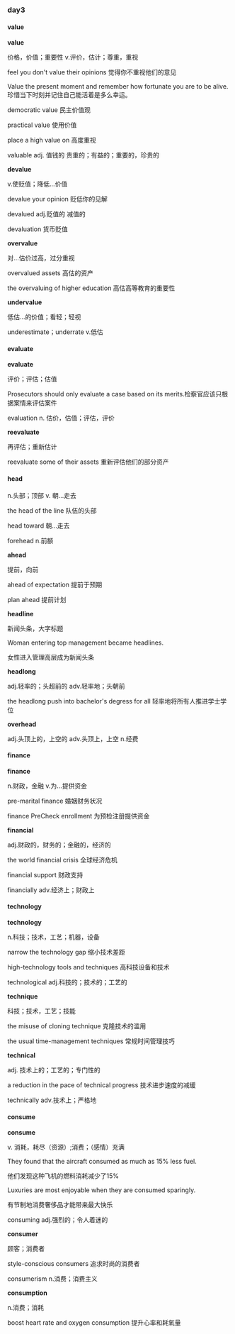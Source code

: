 ### day3



#### value 

**value**

价格，价值；重要性 v.评价，估计；尊重，重视

feel you don't value their opinions  觉得你不重视他们的意见

Value the present moment and remember how fortunate you are to be alive.
珍惜当下时刻并记住自己能活着是多么幸运。

democratic value 民主价值观  

practical value 使用价值

place a high value on 高度重视

valuable adj. 值钱的  贵重的；有益的；重要的，珍贵的



**devalue**

v.使贬值；降低...价值

devalue your opinion 贬低你的见解

devalued adj.贬值的 减值的

devaluation 货币贬值



**overvalue**

对...估价过高，过分重视

overvalued assets 高估的资产

the overvaluing of higher education 高估高等教育的重要性



**undervalue**

低估...的价值；看轻；轻视

underestimate；underrate v.低估



#### evaluate

**evaluate**

评价；评估；估值

Prosecutors should only evaluate a case based on its merits.检察官应该只根据案情来评估案件

evaluation n. 估价，估值；评估，评价



**reevaluate**

再评估；重新估计

reevaluate some of their assets 重新评估他们的部分资产



#### head

n.头部；顶部    v. 朝...走去

the head of the line 队伍的头部

head toward 朝...走去

forehead n.前额



**ahead**

提前，向前

ahead of expectation 提前于预期

plan ahead 提前计划



**headline**

新闻头条，大字标题

Woman entering top management became headlines.

女性进入管理高层成为新闻头条



**headlong**

adj.轻率的；头超前的  adv.轻率地；头朝前

the headlong push into bachelor's degress for all 轻率地将所有人推进学士学位



**overhead**

adj.头顶上的，上空的  adv.头顶上，上空   n.经费



#### finance

**finance**

n.财政，金融  v.为...提供资金

pre-marital finance 婚姻财务状况

finance PreCheck enrollment 为预检注册提供资金



**financial**

adj.财政的，财务的；金融的，经济的

the world financial crisis 全球经济危机

financial support 财政支持

financially adv.经济上；财政上



#### technology

**technology**

n.科技；技术，工艺；机器，设备

narrow the technology gap 缩小技术差距

high-technology tools and techniques 高科技设备和技术

technological adj.科技的；技术的；工艺的



**technique**

科技；技术，工艺；技能

the misuse of cloning technique 克隆技术的滥用

the usual time-management techniques 常规时间管理技巧



**technical**

adj. 技术上的；工艺的；专门性的

a reduction in the pace of technical progress 技术进步速度的减缓

technically adv.技术上；严格地



#### consume

**consume**

v. 消耗，耗尽（资源）;消费；（感情）充满

They found that the aircraft consumed as much as 15% less fuel.

他们发现这种飞机的燃料消耗减少了15%

Luxuries are most enjoyable when they are consumed sparingly.

有节制地消费奢侈品才能带来最大快乐

consuming adj.强烈的；令人着迷的



**consumer**

顾客；消费者

style-conscious consumers 追求时尚的消费者

consumerism n.消费；消费主义



**consumption**

n.消费；消耗

boost heart rate and oxygen consumption 提升心率和耗氧量



